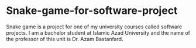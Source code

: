 # Snake-game-for-software-project
Snake game is a project for one of my university courses called software projects.
I am a bachelor student at Islamic Azad University and the name of the professor of this unit is Dr. Azam Bastanfard. 
